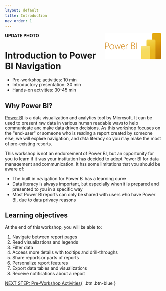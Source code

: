 ```yaml
---
layout: default
title: Introduction 
nav_order: 1
---
```

**UPDATE PHOTO**
<img src="images\power-bi-microsoft-logo-E4FC8DE4A9-seeklogo.com.png" style="float:right;width:180px;" alt="Power BI Logo">

# Introduction to Power BI Navigation

- Pre-workshop activities: 10 min 
- Introductory presentation: 30 min
- Hands-on activities: 30-45 min

## Why Power BI? 

[Power BI](https://powerbi.microsoft.com/en-ca/) is a data visualization and analytics tool by Microsoft. It can be used to present raw data in various human readable ways to help communicate and make data driven decisions. As this workshop focuses on the "end-user" or someone who is reading a report created by someone else, we will explore navigation, and data literacy so you may make the most of pre-existing reports.

This workshop is not an endorsement of Power BI, but an opportunity for you to learn if it was your institution has decided to adopt Power BI for data management and communication. It has some limitations that you should be aware of:

- The built in navigation for Power BI has a learning curve
- Data literacy is always important, but especially when it is prepared and presented to you in a specific way
- Most Power BI reports can only be shared with users who have Power BI, due to data privacy reasons

## Learning objectives

At the end of this workshop, you will be able to:

1. Navigate between report pages
2. Read visualizations and legends
3. Filter data
4. Access more details with tooltips and drill-throughs
5. Share reports or parts of reports
6. Personalize report features 
7. Export data tables and visualizations
8. Receive notifications about a report
 
[NEXT STEP: Pre-Workshop Activities](pre-workshop.html){: .btn .btn-blue }
